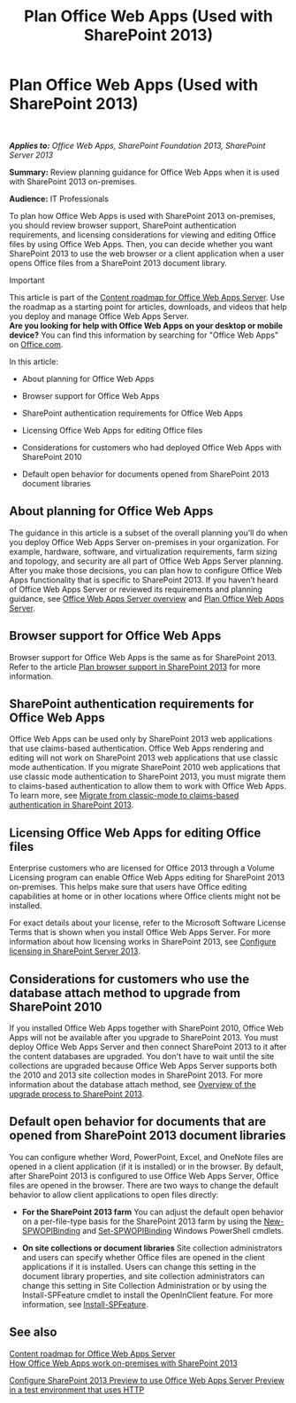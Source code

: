 ﻿---
title: Plan Office Web Apps (Used with SharePoint 2013)
TOCTitle: Plan Office Web Apps
ms:assetid: 3bd0a617-5f12-4a7e-bb75-b15c86c7e504
ms:mtpsurl: https://technet.microsoft.com/en-us/library/Ff431682(v=office.15)
ms:contentKeyID: 48409058
ms.date: 04/08/2015
mtps_version: v=office.15
---

# Plan Office Web Apps (Used with SharePoint 2013)

 

_**Applies to:** Office Web Apps, SharePoint Foundation 2013, SharePoint Server 2013_


**Summary:** Review planning guidance for Office Web Apps when it is used with SharePoint 2013 on-premises.

**Audience:** IT Professionals

To plan how Office Web Apps is used with SharePoint 2013 on-premises, you should review browser support, SharePoint authentication requirements, and licensing considerations for viewing and editing Office files by using Office Web Apps. Then, you can decide whether you want SharePoint 2013 to use the web browser or a client application when a user opens Office files from a SharePoint 2013 document library.


> [!IMPORTANT]
> This article is part of the <A href="content-roadmap-for-office-web-apps-server.md">Content roadmap for Office Web Apps Server</A>. Use the roadmap as a starting point for articles, downloads, and videos that help you deploy and manage Office Web Apps Server.<BR><STRONG>Are you looking for help with Office Web Apps on your desktop or mobile device?</STRONG> You can find this information by searching for "Office Web Apps" on <A href="http://go.microsoft.com/fwlink/p/?linkid=324961">Office.com</A>.



In this article:

  - About planning for Office Web Apps

  - Browser support for Office Web Apps

  - SharePoint authentication requirements for Office Web Apps

  - Licensing Office Web Apps for editing Office files

  - Considerations for customers who had deployed Office Web Apps with SharePoint 2010

  - Default open behavior for documents opened from SharePoint 2013 document libraries

## About planning for Office Web Apps

The guidance in this article is a subset of the overall planning you’ll do when you deploy Office Web Apps Server on-premises in your organization. For example, hardware, software, and virtualization requirements, farm sizing and topology, and security are all part of Office Web Apps Server planning. After you make those decisions, you can plan how to configure Office Web Apps functionality that is specific to SharePoint 2013. If you haven’t heard of Office Web Apps Server or reviewed its requirements and planning guidance, see [Office Web Apps Server overview](office-web-apps-server-overview.md) and [Plan Office Web Apps Server](plan-office-web-apps-server.md).

## Browser support for Office Web Apps

Browser support for Office Web Apps is the same as for SharePoint 2013. Refer to the article [Plan browser support in SharePoint 2013](https://technet.microsoft.com/en-us/library/cc263526\(v=office.15\)) for more information.

## SharePoint authentication requirements for Office Web Apps

Office Web Apps can be used only by SharePoint 2013 web applications that use claims-based authentication. Office Web Apps rendering and editing will not work on SharePoint 2013 web applications that use classic mode authentication. If you migrate SharePoint 2010 web applications that use classic mode authentication to SharePoint 2013, you must migrate them to claims-based authentication to allow them to work with Office Web Apps. To learn more, see [Migrate from classic-mode to claims-based authentication in SharePoint 2013](https://technet.microsoft.com/en-us/library/gg251985\(v=office.15\)).

## Licensing Office Web Apps for editing Office files

Enterprise customers who are licensed for Office 2013 through a Volume Licensing program can enable Office Web Apps editing for SharePoint 2013 on-premises. This helps make sure that users have Office editing capabilities at home or in other locations where Office clients might not be installed.

For exact details about your license, refer to the Microsoft Software License Terms that is shown when you install Office Web Apps Server. For more information about how licensing works in SharePoint 2013, see [Configure licensing in SharePoint Server 2013](https://technet.microsoft.com/en-us/library/jj219627\(v=office.15\)).

## Considerations for customers who use the database attach method to upgrade from SharePoint 2010

If you installed Office Web Apps together with SharePoint 2010, Office Web Apps will not be available after you upgrade to SharePoint 2013. You must deploy Office Web Apps Server and then connect SharePoint 2013 to it after the content databases are upgraded. You don't have to wait until the site collections are upgraded because Office Web Apps Server supports both the 2010 and 2013 site collection modes in SharePoint 2013. For more information about the database attach method, see [Overview of the upgrade process to SharePoint 2013](https://technet.microsoft.com/en-us/library/cc262483\(v=office.15\)).

## Default open behavior for documents that are opened from SharePoint 2013 document libraries

You can configure whether Word, PowerPoint, Excel, and OneNote files are opened in a client application (if it is installed) or in the browser. By default, after SharePoint 2013 is configured to use Office Web Apps Server, Office files are opened in the browser. There are two ways to change the default behavior to allow client applications to open files directly:

  - **For the SharePoint 2013 farm** You can adjust the default open behavior on a per-file-type basis for the SharePoint 2013 farm by using the [New-SPWOPIBinding](new-spwopibinding.md) and [Set-SPWOPIBinding](set-spwopibinding.md) Windows PowerShell cmdlets.

  - **On site collections or document libraries** Site collection administrators and users can specify whether Office files are opened in the client applications if it is installed. Users can change this setting in the document library properties, and site collection administrators can change this setting in Site Collection Administration or by using the Install-SPFeature cmdlet to install the OpenInClient feature. For more information, see [Install-SPFeature](https://technet.microsoft.com/en-us/library/ff607825\(v=office.15\)).

## See also


[Content roadmap for Office Web Apps Server](content-roadmap-for-office-web-apps-server.md)  
[How Office Web Apps work on-premises with SharePoint 2013](how-office-web-apps-work-on-premises-with-sharepoint-2013.md)  


[Configure SharePoint 2013 Preview to use Office Web Apps Server Preview in a test environment that uses HTTP](configure-office-web-apps-for-sharepoint-2013.md)  
  

[](how-office-web-apps-work-on-premises-with-sharepoint-2013.md)

